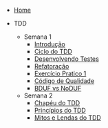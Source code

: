 * [Home](/)

* TDD
    * Semana 1
        * [Introdução](./TDD/Semana1/1.Introdução.md)
        * [Ciclo do TDD](./TDD/Semana1/2.CicloDoTDD.md)
        * [Desenvolvendo Testes](./TDD/Semana1/3.DesenvolvendoTestes.md)
        * [Refatoração](./TDD/Semana1/4.Refatoração.md)
        * [Exercício Pratico 1](./TDD/Semana1/5.ExercicioPratico.md)
        * [Código de Qualidade](./TDD/MaterialComplementar/1.CodigoDeQualidade.md)
        * [BDUF vs NoDUF](./TDD/MaterialComplementar/2.BDUFvsNoDUF.md)
    * Semana 2
        * [Chapéu do TDD](./TDD/Semana2/1.ChapeuDoTDD.md)
        * [Princípios do TDD](./TDD/Semana2/2.PrincipiosTDD.md)
        * [Mitos e Lendas do TDD](./TDD/Semana2/3.MitosELendas.md)
